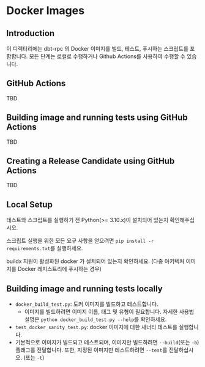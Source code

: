 Docker Images
=============

Introduction
------------

이 디렉터리에는 dbt-rpc 의 Docker 이미지를 빌드, 테스트, 푸시하는 스크립트를 포함합니다.
모든 단계는 로컬로 수행하거나 Github Actions를 사용하여 수행할 수 있습니다.

GitHub Actions
--------------

TBD

Building image and running tests using GitHub Actions
----------------------------------------------------

TBD

Creating a Release Candidate using GitHub Actions
-------------------------------------------------

TBD

Local Setup
-----------

테스트와 스크립트를 실행하기 전 Python(>= 3.10.x)이 설치되어 있는지 확인해주십시오.

스크립트 실행을 위한 모든 요구 사항을 얻으려면 `pip install -r requirements.txt`를 실행하세요.

buildx 지원이 활성화된 docker 가 설치되어 있는지 확인하세요. (다중 아키텍처 이미지를 Docker 레지스트리에 푸시하는 경우)

Building image and running tests locally
---------------------------------------

- `docker_build_test.py`: 도커 이미지를 빌드하고 테스트합니다.
  - 이미지를 빌드하려면 이미지 이름, 태그 및 유형이 필요합니다. 자세한 사용법 설명은 `python docker_build_test.py --help`를 확인하세요.
- `test_docker_sanity_test.py`: docker 이미지에 대한 새너티 테스트를 실행합니다.
- 기본적으로 이미지가 빌드되고 테스트되며, 이미지만 빌드하려면 `--build`(또는 `-b`) 플래그를 전달합니다. 또한, 지정된 이미지만 테스트하려면 `--test`를 전달하십시오. (또는 `-t`)
